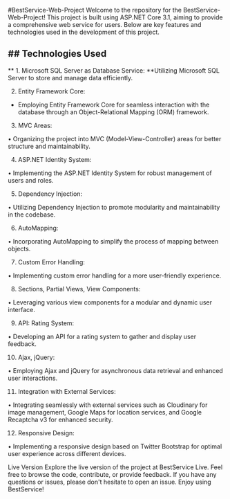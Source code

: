 #BestService-Web-Project
Welcome to the repository for the BestService-Web-Project! This project is built using ASP.NET Core 3.1, aiming to provide a comprehensive web service for users. Below are key features and technologies used in the development of this project.
## ## Technologies Used


** 1. Microsoft SQL Server as Database Service:
   **Utilizing Microsoft SQL Server to store and manage data efficiently.

2.	Entity Framework Core:
   - Employing Entity Framework Core for seamless interaction with the database through an Object-Relational Mapping (ORM) framework.

3.	MVC Areas:
   
•	Organizing the project into MVC (Model-View-Controller) areas for better structure and maintainability.

4.	ASP.NET Identity System:
   
•	Implementing the ASP.NET Identity System for robust management of users and roles.

5.	Dependency Injection:

•	Utilizing Dependency Injection to promote modularity and maintainability in the codebase.

6.	AutoMapping:

•	Incorporating AutoMapping to simplify the process of mapping between objects.

7.	Custom Error Handling:

•	Implementing custom error handling for a more user-friendly experience.

8.	Sections, Partial Views, View Components:

•	Leveraging various view components for a modular and dynamic user interface.

9.	API: Rating System:

•	Developing an API for a rating system to gather and display user feedback.

10.	Ajax, jQuery:

•	Employing Ajax and jQuery for asynchronous data retrieval and enhanced user interactions.

11.	Integration with External Services:

•	Integrating seamlessly with external services such as Cloudinary for image management, Google Maps for location services, and Google Recaptcha v3 for enhanced security.

12.	Responsive Design:

•	Implementing a responsive design based on Twitter Bootstrap for optimal user experience across different devices.

Live Version
Explore the live version of the project at BestService Live.
Feel free to browse the code, contribute, or provide feedback. If you have any questions or issues, please don't hesitate to open an issue. Enjoy using BestService!

